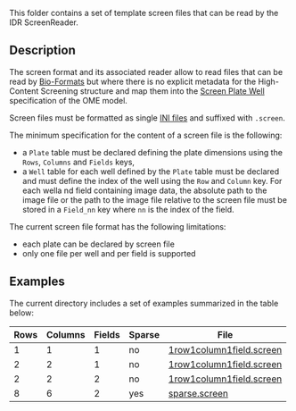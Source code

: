 This folder contains a set of template screen files that can be read by the
IDR ScreenReader.

## Description

The screen format and its associated reader allow to read files that can be 
read by [Bio-Formats](https://www.openmicroscopy.org/bio-formats/) but where
there is no explicit metadata for the High-Content Screening structure and map 
them into the [Screen Plate Well](https://docs.openmicroscopy.org/latest/ome-model/5.5.7/developers/screen-plate-well.html)
specification of the OME model.

Screen files must be formatted as single [INI files](https://en.wikipedia.org/wiki/INI_file) and suffixed with `.screen`.

The minimum specification for the content of a screen file is the following:

-   a `Plate` table must be declared defining the plate dimensions using the `Rows`, `Columns` and `Fields` keys,
-   a `Well` table for each well defined by the `Plate` table must be declared
    and must define the index of the well using the `Row` and `Column` key.
    For each wella nd field containing image data, the absolute path to the image file or the path to the image file relative to the screen file must
    be stored in a `Field_nn` key where `nn` is the index of the field.

The current screen file format has the following limitations:

- each plate can be declared by screen file
- only one file per well and per field is supported

## Examples 

The current directory includes a set of examples summarized in the table below:

| Rows | Columns | Fields | Sparse | File |
|------|---------|--------|--------|------|
| 1 | 1 | 1 | no | [1row1column1field.screen](1row1column1field.screen) |
| 2 | 2 | 1 | no | [1row1column1field.screen](2rows2columns1field.screen) |
| 2 | 2 | 2 | no | [1row1column1field.screen](1row1column1field.screen) |
| 8 | 6 | 2 | yes | [sparse.screen](sparse.screen) |
